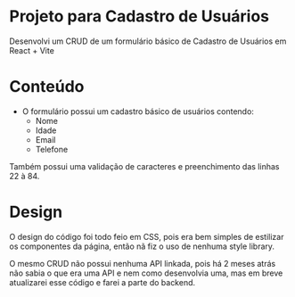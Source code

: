# Projeto para Cadastro de Usuários

Desenvolvi um CRUD de um formulário básico de Cadastro de Usuários em React + Vite

# Conteúdo
- O formulário possui um cadastro básico de usuários contendo:
  - Nome
  - Idade
  - Email
  - Telefone

Também possui uma validação de caracteres e preenchimento das linhas 22 à 84.

# Design

O design do código foi todo feio em CSS, pois era bem simples de estilizar os componentes da página, então nã fiz o uso de nenhuma  style library.

O mesmo CRUD não possui nenhuma API linkada, pois há 2 meses atrás não sabia o que era uma API e nem como desenvolvia uma, mas em breve atualizarei esse código e farei a parte do backend.
